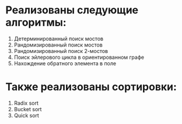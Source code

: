 # Реализованы следующие алгоритмы:
1. Детерминированный поиск мостов
2. Рандомизированный поиск мостов
3. Рандомизированный поиск 2-мостов
4. Поиск эйлерового цикла в ориентированном графе
5. Нахождение обратного элемента в поле

# Также реализованы сортировки:
1. Radix sort
2. Bucket sort
3. Quick sort

